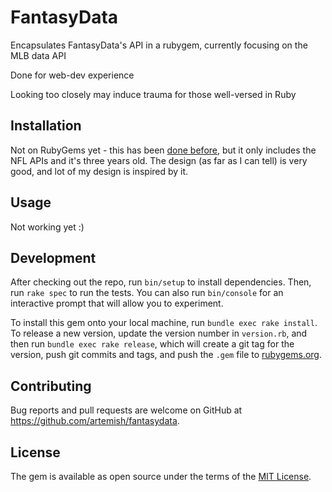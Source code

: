 # FantasyData

Encapsulates FantasyData's API in a rubygem, currently focusing on the MLB data API

Done for web-dev experience

Looking too closely may induce trauma for those well-versed in Ruby

## Installation

Not on RubyGems yet - this has been [done
before](https://github.com/Drosty/fantasydata), but it only includes the NFL
APIs and it's three years old. The design (as far as I can tell) is very good,
and lot of my design is inspired by it.

## Usage

Not working yet :)

## Development

After checking out the repo, run `bin/setup` to install dependencies. Then, run `rake spec` to run the tests. You can also run `bin/console` for an interactive prompt that will allow you to experiment.

To install this gem onto your local machine, run `bundle exec rake install`. To release a new version, update the version number in `version.rb`, and then run `bundle exec rake release`, which will create a git tag for the version, push git commits and tags, and push the `.gem` file to [rubygems.org](https://rubygems.org).

## Contributing

Bug reports and pull requests are welcome on GitHub at https://github.com/artemish/fantasydata.

## License

The gem is available as open source under the terms of the [MIT License](https://opensource.org/licenses/MIT).
